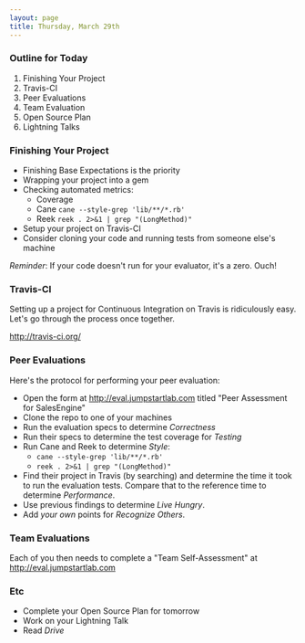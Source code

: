 ```yaml
---
layout: page
title: Thursday, March 29th
---
```


### Outline for Today

1. Finishing Your Project
2. Travis-CI
3. Peer Evaluations
3. Team Evaluation
4. Open Source Plan
5. Lightning Talks

### Finishing Your Project

* Finishing Base Expectations is the priority
* Wrapping your project into a gem
* Checking automated metrics:
  * Coverage
  * Cane `cane --style-grep 'lib/**/*.rb'`
  * Reek `reek . 2>&1 | grep "(LongMethod)"`
* Setup your project on Travis-CI
* Consider cloning your code and running tests from someone else's machine

*Reminder*: If your code doesn't run for your evaluator, it's a zero. Ouch!

### Travis-CI

Setting up a project for Continuous Integration on Travis is ridiculously easy. Let's go through the process once together.

http://travis-ci.org/

### Peer Evaluations

Here's the protocol for performing your peer evaluation:

* Open the form at http://eval.jumpstartlab.com titled "Peer Assessment for SalesEngine"
* Clone the repo to one of your machines
* Run the evaluation specs to determine *Correctness*
* Run their specs to determine the test coverage for *Testing*
* Run Cane and Reek to determine *Style*:
  * `cane --style-grep 'lib/**/*.rb'`
  * `reek . 2>&1 | grep "(LongMethod)"`
* Find their project in Travis (by searching) and determine the time it took to run the evaluation tests. Compare that to the reference time to determine *Performance*.
* Use previous findings to determine *Live Hungry*.
* Add _your own_ points for *Recognize Others*.

### Team Evaluations

Each of you then needs to complete a "Team Self-Assessment" at http://eval.jumpstartlab.com

### Etc

* Complete your Open Source Plan for tomorrow
* Work on your Lightning Talk
* Read *Drive*